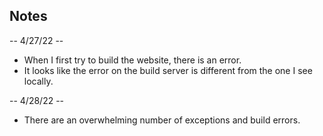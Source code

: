## Notes

-- 4/27/22 --
* When I first try to build the website, there is an error.
* It looks like the error on the build server is different from the one I see locally.

-- 4/28/22 --
* There are an overwhelming number of exceptions and build errors.

